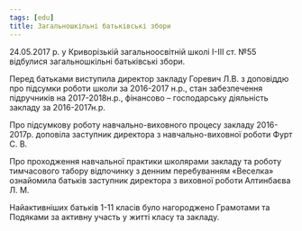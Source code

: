 ```yaml
---
tags: [edu]
title: Загальношкільні батьківські збори
---
```


24.05.2017 р. у Криворізькій загальноосвітній школі І-ІІІ ст. №55 відбулися загальношкільні батьківські збори.

Перед батьками виступила директор закладу Горевич Л.В. з доповіддю про підсумки роботи школи за 2016-2017 н.р., стан забезпечення підручників на 2017-2018н.р., фінансово – господарську діяльність закладу за 2016-2017н.р.

Про підсумкову роботу навчально-виховного процесу закладу 2016-2017р. доповіла заступник директора з навчально-виховної роботи Фурт С. В.

Про проходження навчальної практики школярами закладу та роботу тимчасового табору відпочинку з денним перебуванням «Веселка» ознайомила батьків заступник директора з виховної роботи Алтинбаєва Л. М.

Найактивніших батьків 1-11 класів було нагороджено Грамотами та Подяками за активну участь у житті класу та закладу.

<slideshow id="72157682089725431"></slideshow>
